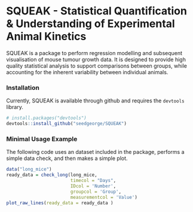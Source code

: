 # SQUEAK - Statistical Quantification & Understanding of Experimental Animal Kinetics

SQUEAK is a package to perform regression modelling and subsequent visualisation of mouse tumour growth data. It is designed to provide high quality statistical analysis to support comparisons between groups, while accounting for the inherent variability between individual animals.

### Installation

Currently, SQUEAK is available through github and requires the `devtools` library.

``` R
# install.packages("devtools")
devtools::install_github("seedgeorge/SQUEAK")
```

### Minimal Usage Example

The following code uses an dataset included in the package, performs a simple data check, and then makes a simple plot.

``` R
data("long_mice")
ready_data = check_long(long_mice,
                        timecol = "Days",
                        IDcol = 'Number',
                        groupcol = 'Group',
                        measurementcol = 'Value')
plot_raw_lines(ready_data = ready_data )
```
